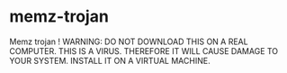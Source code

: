 # memz-trojan
Memz trojan ! WARNING: DO NOT DOWNLOAD THIS ON A REAL COMPUTER. THIS IS A VIRUS. THEREFORE IT WILL CAUSE DAMAGE TO YOUR SYSTEM. INSTALL IT ON A VIRTUAL MACHINE.
